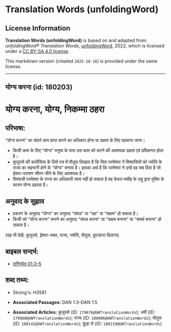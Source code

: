 # Translation Words (unfoldingWord)

## License Information

**Translation Words (unfoldingWord)** is based on and adapted from: _unfoldingWord® Translation Words_, [unfoldingWord](https://unfoldingword.org/utw), 2022, which is licensed under a [CC BY-SA 4.0 license](https://creativecommons.org/licenses/by-sa/4.0/legalcode.en).

This markdown version (created `2025-10-16`) is provided under the same license.



--------------------------------

## योग्य करना (id: 180203)

योग्य करना, योग्य, निकम्मा ठहरा
===============================

परिभाषा:
--------

“योग्य करना” का संदर्भ लाभ प्राप्त करने का अधिकार होना या दक्षता के लिए पहचाना जाना।

* किसी काम के लिए “योग्य” मनुष्य के पास उस काम को करने की आवश्यक दक्षता एवं प्रशिक्षणत होता है।
* कुलुस्से की कलीसिया के लिये पत्र में पौलुस लिखता है कि पिता परमेश्वर ने विश्वासियों को ज्योति के राज्य का सहभागी होने के “योग्य” बनाया है। इसका अर्थ है कि परमेश्वर ने उन्हें वह सब दिया है जो ईश्वर\-परायण जीवन जीने के लिए आवश्यक है।
* विश्वासी परमेश्वर के राज्य का अधिकारी स्वयं नहीं हो सकता है वह केवल मसीह के लहू द्वारा मुक्ति के कारण योग्य ठहरता है।

अनुवाद के सुझाव
---------------

* प्रकरण के अनुवाद “योग्य” का अनुवाद “संपन्न” या “दक्ष” या “सक्षम” हो सकता है।
* किसी को “योग्य करना” बनाने का अनुवाद “संपन्न करना” या “सक्षम बनाना” या “समर्थ बनाना” हो सकता है।

(यह भी देखें: कुलुस्से, ईश्वर\-भक्त, राज्य, ज्योति, पौलुस, छुटकारा दिलाना)

बाइबल सन्दर्भ:
--------------

* [दानिय्येल 01:3–5](https://ref.ly/Dan1:3-Dan1:5)

शब्द तथ्य:
----------

* Strong's: H3581

* **Associated Passages:** DAN 1:3–DAN 1:5
* **Associated Articles:** कुलुस्से (ID: `179676@UWTranslationWords`); धर्मी (ID: `179860@UWTranslationWords`); राज्य (ID: `180006@UWTranslationWords`); पौलुस (ID: `180141@UWTranslationWords`); छुड़ा ले (ID: `180219@UWTranslationWords`)

